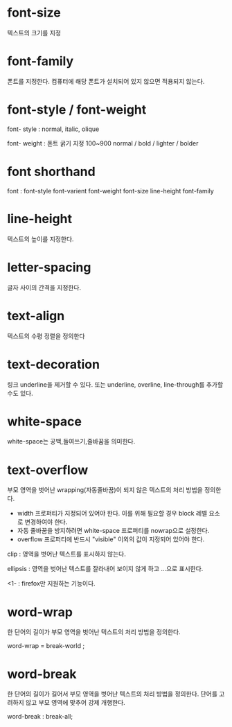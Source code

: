 # font-size
텍스트의 크기를 지정

# font-family
폰트를 지정한다. 컴퓨터에 해당 폰트가 설치되어 있지 않으면 적용되지 않는다.

# font-style / font-weight
font- style : normal, italic, olique

font- weight : 폰트 굵기 지정 100~900 normal / bold / lighter / bolder

# font shorthand
font : font-style font-varient font-weight font-size line-height font-family

# line-height
텍스트의 높이를 지정한다.

# letter-spacing
글자 사이의 간격을 지정한다.

# text-align
텍스트의 수평 정렬을 정의한다

# text-decoration
링크 underline을 제거할 수 있다. 또는 underline, overline, line-through를 추가할 수도 있다.

# white-space
white-space는 공백,들여쓰기,줄바꿈을 의미한다.

# text-overflow
부모 영역을 벗어난 wrapping(자동줄바꿈)이 되지 않은 텍스트의 처리 방법을 정의한다.
- width 프로퍼티가 지정되어 있어야 한다. 이를 위해 필요할 경우 block 레벨 요소로 변경하여야 한다.
- 자동 줄바꿈을 방지하려면 white-space 프로퍼티를 nowrap으로 설정한다.
- overflow 프로퍼티에 반드시 "visible" 이외의 값이 지정되어 있어야 한다.

clip : 영역을 벗어난 텍스트를 표시하지 않는다.

ellipsis : 영역을 벗어난 텍스트를 잘라내어 보이지 않게 하고 ...으로 표시한다.

<1- : <string> firefox만 지원하는 기능이다.

# word-wrap
한 단어의 길이가 부모 영역을 벗어난 텍스트의 처리 방법을 정의한다.

word-wrap = break-world
;

# word-break

한 단어의 길이가 길어서 부모 영역을 벗어난 텍스트의 처리 방법을 정의한다.
단어를 고려하지 않고 부모 영역에 맞추어 강제 개행한다.

word-break : break-all;
